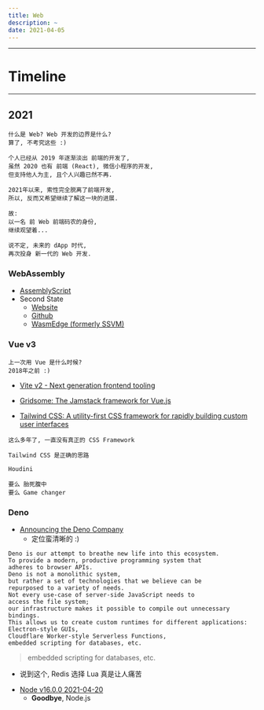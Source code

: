 ```yaml
---
title: Web
description: ~
date: 2021-04-05
---
```


------------------

# Timeline

------------------

## 2021

```
什么是 Web? Web 开发的边界是什么?
算了, 不考究这些 :)

个人已经从 2019 年逐渐淡出 前端的开发了,
虽然 2020 也有 前端 (React), 微信小程序的开发,
但支持他人为主, 且个人兴趣已然不再.

2021年以来, 索性完全脱离了前端开发,
所以, 反而又希望继续了解这一块的进展.

故:
以一名 前 Web 前端码农的身份,
继续观望着...

说不定, 未来的 dApp 时代,
再次投身 新一代的 Web 开发.
```

### WebAssembly

* [AssemblyScript](https://github.com/AssemblyScript/assemblyscript)
* Second State
  - [Website](https://www.secondstate.io)
  - [Github](https://github.com/second-state)
  - [WasmEdge (formerly SSVM)](https://github.com/WasmEdge/WasmEdge)

### Vue v3

```
上一次用 Vue 是什么时候?
2018年之前 :)
```

* [Vite v2 - Next generation frontend tooling](https://github.com/vitejs/vite)

* [Gridsome: The Jamstack framework for Vue.js](https://github.com/gridsome/gridsome)

* [Tailwind CSS: A utility-first CSS framework for rapidly building custom user interfaces](https://github.com/tailwindlabs/tailwindcss)

```
这么多年了, 一直没有真正的 CSS Framework

Tailwind CSS 是正确的思路

Houdini

要么 胎死腹中
要么 Game changer
```

### Deno

* [Announcing the Deno Company](https://deno.com/blog/the-deno-company)
  - 定位蛮清晰的 :)

```
Deno is our attempt to breathe new life into this ecosystem.
To provide a modern, productive programming system that
adheres to browser APIs.
Deno is not a monolithic system,
but rather a set of technologies that we believe can be
repurposed to a variety of needs.
Not every use-case of server-side JavaScript needs to
access the file system;
our infrastructure makes it possible to compile out unnecessary bindings.
This allows us to create custom runtimes for different applications:
Electron-style GUIs,
Cloudflare Worker-style Serverless Functions,
embedded scripting for databases, etc.
```

> embedded scripting for databases, etc.

- 说到这个, Redis 选择 Lua 真是让人痛苦

* [Node v16.0.0 2021-04-20](https://nodejs.org/en/blog/release/v16.0.0/)
  - **Goodbye**, Node.js
